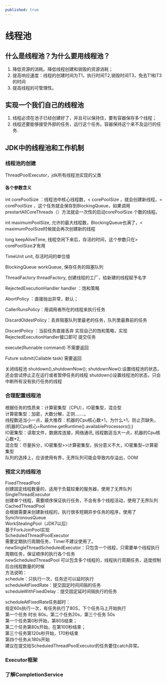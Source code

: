 ```yaml
---
published: true
---
```

 # 线程池
 
## 什么是线程池？为什么要用线程池？  
1. 降低资源的消耗。降低线程创建和销毁的资源消耗；
2. 提高响应速度：线程的创建时间为T1，执行时间T2,销毁时间T3，免去T1和T3的时间
3. 提高线程的可管理性。
## 实现一个我们自己的线程池
1. 线程必须在池子已经创建好了，并且可以保持住，要有容器保存多个线程；
2. 线程还要能够接受外部的任务，运行这个任务。容器保持这个来不及运行的任务.
## JDK中的线程池和工作机制
 
### 线程池的创建
ThreadPoolExecutor，jdk所有线程池实现的父类
#### 各个参数含义
int corePoolSize  ：线程池中核心线程数，< corePoolSize  ，就会创建新线程，= corePoolSize  ，这个任务就会保存到BlockingQueue，如果调用prestartAllCoreThreads（）方法就会一次性的启动corePoolSize  个数的线程。

int maximumPoolSize, 允许的最大线程数，BlockingQueue也满了，< maximumPoolSize时候就会再次创建新的线程

long keepAliveTime, 线程空闲下来后，存活的时间，这个参数只在> corePoolSize才有用

TimeUnit unit, 存活时间的单位值

BlockingQueue<Runnable> workQueue, 保存任务的阻塞队列

ThreadFactory threadFactory, 创建线程的工厂，给新建的线程赋予名字

RejectedExecutionHandler handler ：饱和策略

AbortPolicy ：直接抛出异常，默认；

CallerRunsPolicy：用调用者所在的线程来执行任务

DiscardOldestPolicy：丢弃阻塞队列里最老的任务，队列里最靠前的任务

DiscardPolicy ：当前任务直接丢弃
实现自己的饱和策略，实现RejectedExecutionHandler接口即可
提交任务

execute(Runnable command)  不需要返回

Future<T> submit(Callable<T> task) 需要返回

关闭线程池
shutdown(),shutdownNow();
shutdownNow():设置线程池的状态，还会尝试停止正在运行或者暂停任务的线程
shutdown()设置线程池的状态，只会中断所有没有执行任务的线程
 
### 合理配置线程池
根据任务的性质来：计算密集型（CPU），IO密集型，混合型<br>
计算密集型：加密，大数分解，正则…….，<br> 线程数适当小一点，最大推荐：机器的Cpu核心数+1，为什么+1，防止页缺失，(机器的Cpu核心=Runtime.getRuntime().availableProcessors();)<br>
IO密集型：读取文件，数据库连接，网络通讯, 线程数适当大一点，机器的Cpu核心数*2,<br>
混合型：尽量拆分，IO密集型>>计算密集型，拆分意义不大，IO密集型~计算密集型<br>
队列的选择上，应该使用有界，无界队列可能会导致内存溢出，OOM
### 预定义的线程池
FixedThreadPool<br>
创建固定线程数量的，适用于负载较重的服务器，使用了无界队列<br>
SingleThreadExecutor<br>
创建单个线程，需要顺序保证执行任务，不会有多个线程活动，使用了无界队列<br>
CachedThreadPool<br>
会根据需要来创建新线程的，执行很多短期异步任务的程序，使用了SynchronousQueue<br>
WorkStealingPool（JDK7以后） <br>
基于ForkJoinPool实现<br>
ScheduledThreadPoolExecutor <br>
需要定期执行周期任务，Timer不建议使用了。<br>
newSingleThreadScheduledExecutor：只包含一个线程，只需要单个线程执行周期任务，保证顺序的执行各个任务<br>
newScheduledThreadPool 可以包含多个线程的，线程执行周期任务，适度控制后台线程数量的时候<br>
方法说明：<br>
schedule：只执行一次，任务还可以延时执行<br>
scheduleAtFixedRate：提交固定时间间隔的任务<br>
scheduleWithFixedDelay：提交固定延时间隔执行的任务<br>

scheduleAtFixedRate任务超时：<br>
规定60s执行一次，有任务执行了80S，下个任务马上开始执行<br>
第一个任务 时长 80s，第二个任务20s，第三个任务 50s<br>
第一个任务第0秒开始，第80S结束；<br>
第二个任务第80s开始，在第100秒结束；<br>
第三个任务第120s秒开始，170秒结束<br>
第四个任务从180s开始<br>
建议在提交给ScheduledThreadPoolExecutor的任务要住catch异常。

### Executor框架
 
### 了解CompletionService
